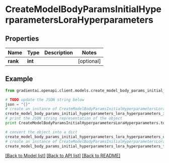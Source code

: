 # CreateModelBodyParamsInitialHyperparametersLoraHyperparameters


## Properties
Name | Type | Description | Notes
------------ | ------------- | ------------- | -------------
**rank** | **int** |  | [optional] 

## Example

```python
from gradientai.openapi.client.models.create_model_body_params_initial_hyperparameters_lora_hyperparameters import CreateModelBodyParamsInitialHyperparametersLoraHyperparameters

# TODO update the JSON string below
json = "{}"
# create an instance of CreateModelBodyParamsInitialHyperparametersLoraHyperparameters from a JSON string
create_model_body_params_initial_hyperparameters_lora_hyperparameters_instance = CreateModelBodyParamsInitialHyperparametersLoraHyperparameters.from_json(json)
# print the JSON string representation of the object
print CreateModelBodyParamsInitialHyperparametersLoraHyperparameters.to_json()

# convert the object into a dict
create_model_body_params_initial_hyperparameters_lora_hyperparameters_dict = create_model_body_params_initial_hyperparameters_lora_hyperparameters_instance.to_dict()
# create an instance of CreateModelBodyParamsInitialHyperparametersLoraHyperparameters from a dict
create_model_body_params_initial_hyperparameters_lora_hyperparameters_form_dict = create_model_body_params_initial_hyperparameters_lora_hyperparameters.from_dict(create_model_body_params_initial_hyperparameters_lora_hyperparameters_dict)
```
[[Back to Model list]](../README.md#documentation-for-models) [[Back to API list]](../README.md#documentation-for-api-endpoints) [[Back to README]](../README.md)


